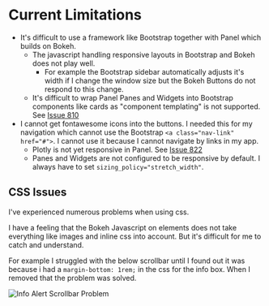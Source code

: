 # Current Limitations

- It's difficult to use a framework like Bootstrap together with Panel which builds on Bokeh.
    - The javascript handling responsive layouts in Bootstrap and Bokeh does not play well.
        - For example the Bootstrap sidebar automatically adjusts it's width if I change the window size but the Bokeh Buttons do not respond to this change.
    - It's difficult to wrap Panel Panes and Widgets into Bootstrap components like cards as "component templating" is not supported. See [Issue 810](https://github.com/holoviz/panel/issues/810)
- I cannot get fontawesome icons into the buttons. I needed this for my navigation which cannot use the Bootstrap `<a class="nav-link" href="#">`.
I cannot use it because I cannot navigate by links in my app.
    - Plotly is not yet responsive in Panel. See [Issue 822](https://github.com/holoviz/panel/issues/822)
    - Panes and Widgets are not configured to be responsive by default. I always have to set `sizing_policy="stretch_width"`.

## CSS Issues

I've experienced numerous problems when using css.

I have a feeling that the Bokeh Javascript on elements does not take everything like images and inline css into account. But it's difficult for me to catch and understand.

For example I struggled with the below scrollbar until I found out it was because i had a `margin-bottom: 1rem;` in the css for the info box. When I removed that the problem was solved.

![Info Alert Scrollbar Problem](https://github.com/MarcSkovMadsen/awesome-panel/blob/master/gallery/bootstrap_dashboard/assets/images/info_alert_scrollbar_problem.png?raw=true)